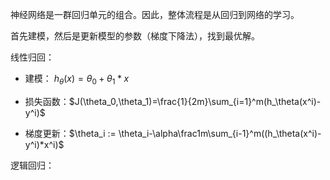 神经网络是一群回归单元的组合。因此，整体流程是从回归到网络的学习。

首先建模，然后是更新模型的参数（梯度下降法），找到最优解。

线性归回：

- 建模： $h_\theta(x) = \theta_0+\theta_1*x$
- 损失函数：$J(\theta_0,\theta_1)=\frac{1}{2m}\sum_{i=1}^m(h_\theta(x^i)-y^i)$

- 梯度更新：$\theta_i := \theta_i-\alpha\frac1m\sum_{i-1}^m((h_\theta(x^i)-y^i)*x^i)$

逻辑回归：



